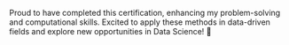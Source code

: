 Proud to have completed this certification, enhancing my problem-solving and computational skills. Excited to apply these methods in data-driven fields and explore new opportunities in Data Science! 🚀
